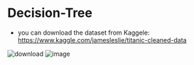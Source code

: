 # Decision-Tree

- you can download the dataset from Kaggele: https://www.kaggle.com/jamesleslie/titanic-cleaned-data

![download](https://user-images.githubusercontent.com/70027063/119709786-3850b400-be7b-11eb-9ef9-ac22c31b9399.png)
![image](https://user-images.githubusercontent.com/70027063/119709857-50283800-be7b-11eb-846e-cddf075f70e7.png)
